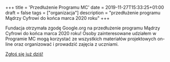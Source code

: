 +++
title = 'Przedłużenie Programu MC'
date = 2019-11-27T15:33:25+01:00
draft = false
tags = ["organizacja"]
description = "przedłużenie programu Mądrzy Cyfrowi do końca marca 2020 roku"
+++

Fundacja otrzymała zgodę Google.org na przedłużenie programu Mądrzy
Cyfrowi do końca marca 2020 roku! Osoby zainteresowane udziałem w
Programie MC mogą korzystać ze wszystkich materiałów projektowych
on-line oraz organizować i prowadzić zajęcia z uczniami.

[Zgłoś się już dziś!](https://docs.google.com/forms/d/e/1FAIpQLScDjPopvkoI5Fyy_TszWODbwDAVvs-S56sob78mgyysS942qw/viewform)
